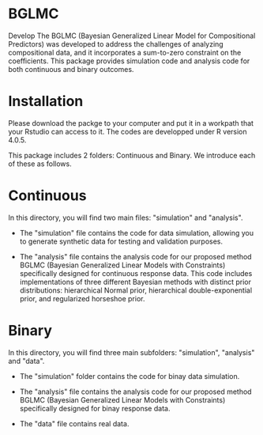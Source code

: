# BGLMC
Develop
The BGLMC (Bayesian Generalized Linear Model for Compositional Predictors) was developed to address the challenges of analyzing compositional data, and it incorporates a sum-to-zero constraint on the coefficients. This package provides simulation code and analysis code for both continuous and binary outcomes.

# Installation
Please download the packge to your computer and put it in a workpath that your Rstudio can access to it. The codes are developped under R version 4.0.5.

This package includes 2 folders: Continuous and Binary. We introduce each of these as follows.

# Continuous
In this directory, you will find two main files: "simulation" and "analysis".
- The "simulation" file contains the code for data simulation, allowing you to generate synthetic data for testing and validation purposes.

- The "analysis" file contains the analysis code for our proposed method BGLMC (Bayesian Generalized Linear Models with Constraints) specifically designed for continuous response data. This code includes implementations of three different Bayesian methods with distinct prior distributions: hierarchical Normal prior, hierarchical double-exponential prior, and regularized horseshoe prior.

# Binary
In this directory, you will find three main subfolders: "simulation", "analysis" and "data".
- The "simulation" folder contains the code for binay data simulation.

- The "analysis" file contains the analysis code for our proposed method BGLMC (Bayesian Generalized Linear Models with Constraints) specifically designed for binay response data.

- The "data" file contains real data.
